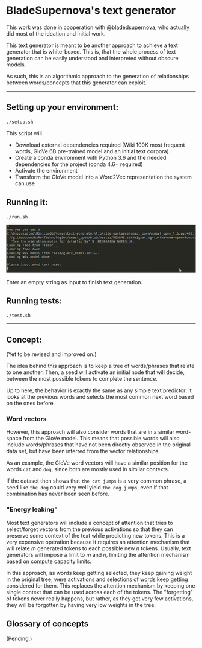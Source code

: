 BladeSupernova's text generator
===

This work was done in cooperation with [@bladedsupernova](https://github.com/bladedsupernova), who actually did most of the ideation and initial work.

This text generator is meant to be another approach to achieve a text generator that is white-boxed. This is, that the whole process of text generation can be easily understood and interpreted without obscure models.

As such, this is an algorithmic approach to the generation of relationships between words/concepts that this generator can exploit.

---

Setting up your environment:
---

```console
./setup.sh
```

This script will

- Download external dependencies required (Wiki 100K most frequent words, GloVe.6B pre-trained model and an initial text corpora).
- Create a conda environment with Python 3.6 and the needed dependencies for the project (conda 4.6+ required)
- Activate the environment
- Transform the GloVe model into a Word2Vec representation the system can use

Running it:
---

```console
./run.sh
```

![](example.gif)

Enter an empty string as input to finish text generation.

Running tests:
---

```console
./test.sh
```

---

Concept:
---

(Yet to be revised and improved on.)

The idea behind this approach is to keep a tree of words/phrases that relate to one another. Then, a seed will activate an initial node that will decide, between the most possible tokens to complete the sentence.

Up to here, the behavior is exactly the same as any simple text predictor: it looks at the previous words and selects the most common next word based on the ones before.

### Word vectors

However, this approach will also consider words that are in a similar word-space from the GloVe model. This means that possible words will also include words/phrases that have not been directly observed in the original data set, but have been inferred from the vector relationships.

As an example, the GloVe word vectors will have a similar position for the words `cat` and `dog`, since both are mostly used in similar contexts.

If the dataset then shows that `the cat jumps` is a very common phrase, a seed like `the dog` could very well yield `the dog jumps`, even if that combination has never been seen before.

### "Energy leaking"

Most text generators will include a concept of attention that tries to select/forget vectors from the previous activations so that they can preserve some context of the text while predicting new tokens. This is a very expensive operation because it requires an attention mechanism that will relate _m_ generated tokens to each possible new _n_  tokens. Usually, text generators will impose a limit to _m_ and _n_, limiting the attention mechanism based on compute capacity limits.

In this approach, as words keep getting selected, they keep gaining weight in the original tree, were activations and selections of words keep getting considered for them. This replaces the attention mechanism by keeping one single context that can be used across each of the tokens. The "forgetting" of tokens never really happens, but rather, as they get very few activations, they will be forgotten by having very low weights in the tree.

## Glossary of concepts

(Pending.)